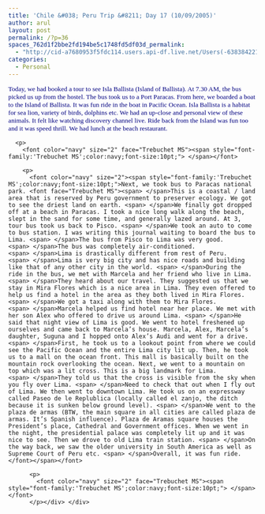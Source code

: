 ```yaml
---
title: 'Chile &#038; Peru Trip &#8211; Day 17 (10/09/2005)'
author: arul
layout: post
permalink: /?p=36
spaces_762d1f2bbe2fd194be5c1748fd5df03d_permalink:
  - "http://cid-a7680953f5fdc114.users.api-df.live.net/Users(-6383842215583694572)/Blogs('A7680953F5FDC114!113')/Entries('A7680953F5FDC114!479')?authkey=NzXxYOsM*PI%24"
categories:
  - Personal
---
```

<div id="msgcns!A7680953F5FDC114!479" class="bvMsg">
  <div>
    <p>
      <font color="navy" size="2" face="Trebuchet MS"><span style="font-family:'Trebuchet MS';color:navy;font-size:10pt;">Today, we had booked a tour to see Isla Ballista (Island of Ballista). At 7.30 AM, the bus picked us up from the hostel. The bus took us to a Port Paracas. From here, we boarded a boat to the Island of Ballista. It was fun ride in the boat in Pacific Ocean. Isla Ballista is a habitat for sea lion, variety of birds, dolphins etc. We had an up-close and personal view of these animals. It felt like watching discovery channel live. Ride back from the Island was fun too and it was speed thrill. We had lunch at the beach restaurant. </span></font> 
      
      <p>
        <font color="navy" size="2" face="Trebuchet MS"><span style="font-family:'Trebuchet MS';color:navy;font-size:10pt;"> </span></font> 
        
        <p>
          <font color="navy" size="2"><span style="font-family:'Trebuchet MS';color:navy;font-size:10pt;">Next, we took bus to Paracas national park. <font face="Trebuchet MS"><span> </span>This is a coastal / land area that is reserved by Peru government to preserver ecology. We got to see the driest land on earth. <span> </span>We finally got dropped off at a beach in Paracas. I took a nice long walk along the beach, slept in the sand for some time, and generally lazed around. At 3, tour bus took us back to Pisco. <span> </span>We took an auto to come to bus station. I was writing this journal waiting to board the bus to Lima. <span> </span>The bus from Pisco to Lima was very good. <span> </span>The bus was completely air-conditioned. <span> </span>Lima is drastically different from rest of Peru. <span> </span>Lima is very big city and has nice roads and building like that of any other city in the world. <span> </span>During the ride in the bus, we met with Marcela and her friend who live in Lima. <span> </span>They heard about our travel. They suggested us that we stay in Mira Flores which is a nice area in Lima. They even offered to help us find a hotel in the area as they both lived in Mira Flores. <span> </span>We got a taxi along with them to Mira Flores. <span> </span>Marcela helped us find hotel near her place. We met with her son Alex who offered to drive us around Lima. <span> </span>He said that night view of Lima is good. We went to hotel freshened up ourselves and came back to Marcela’s house. Marcela, Alex, Marcela’s daughter, Suguna and I hopped onto Alex’s Audi and went for a drive. <span> </span>First, he took us to a lookout point from where we could see the Pacific Ocean and the entire Lima city lit up. Then, he took us to a mall on the ocean front. This mall is basically built on the mountain rock overlooking the ocean. Next, we went to a mountain on top which was a lit cross. This is a big landmark for Lima. <span> </span>They told us that the cross is visible from the sky when you fly over Lima. <span> </span>Need to check that out when I fly out of Lima. We then went to downtown Lima. He took us on an expressway called Paseo de le Replublica (locally called el zanjo, the ditch because it is sunken below ground level). <span> </span>We went to the plaza de armas (BTW, the main square in all cities are called plaza de armas. It’s Spanish influence). Plaza de Aramas square houses the President’s place, Cathedral and Government offices. When we went in the night, the presidential palace was completely lit up and it was nice to see. Then we drove to old Lima train station. <span> </span>On the way back, we saw the older university in South America as well as Supreme Court of Peru etc. <span> </span>Overall, it was fun ride.</font></span></font> 
          
          <p>
            <font color="navy" size="2" face="Trebuchet MS"><span style="font-family:'Trebuchet MS';color:navy;font-size:10pt;"> </span></font>
          </p></div> </div>